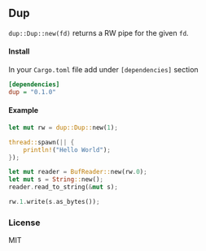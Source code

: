 ## Dup

`dup::Dup::new(fd)` returns a RW pipe for the given `fd`.

#### Install

In your `Cargo.toml` file add under `[dependencies]` section

```ini
[dependencies]
dup = "0.1.0"
```

#### Example

```rust
let mut rw = dup::Dup::new(1);

thread::spawn(|| {
    println!("Hello World");
});

let mut reader = BufReader::new(rw.0);
let mut s = String::new();
reader.read_to_string(&mut s);

rw.1.write(s.as_bytes());
```


### License
MIT